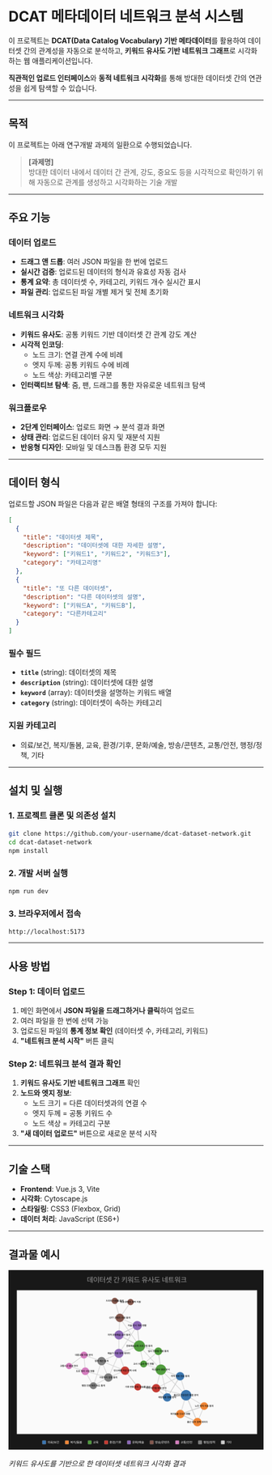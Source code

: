 # DCAT 메타데이터 네트워크 분석 시스템

이 프로젝트는 **DCAT(Data Catalog Vocabulary) 기반 메타데이터**를 활용하여 데이터셋 간의 관계성을 자동으로 분석하고, **키워드 유사도 기반 네트워크 그래프**로 시각화하는 웹 애플리케이션입니다.

**직관적인 업로드 인터페이스**와 **동적 네트워크 시각화**를 통해 방대한 데이터셋 간의 연관성을 쉽게 탐색할 수 있습니다.

---

## 목적

이 프로젝트는 아래 연구개발 과제의 일환으로 수행되었습니다.

> **[과제명]**  
> 방대한 데이터 내에서 데이터 간 관계, 강도, 중요도 등을 시각적으로 확인하기 위해 자동으로 관계를 생성하고 시각화하는 기술 개발

---

## 주요 기능

### 데이터 업로드
- **드래그 앤 드롭**: 여러 JSON 파일을 한 번에 업로드
- **실시간 검증**: 업로드된 데이터의 형식과 유효성 자동 검사
- **통계 요약**: 총 데이터셋 수, 카테고리, 키워드 개수 실시간 표시
- **파일 관리**: 업로드된 파일 개별 제거 및 전체 초기화

### 네트워크 시각화
- **키워드 유사도**: 공통 키워드 기반 데이터셋 간 관계 강도 계산
- **시각적 인코딩**: 
  - 노드 크기: 연결 관계 수에 비례
  - 엣지 두께: 공통 키워드 수에 비례
  - 노드 색상: 카테고리별 구분
- **인터랙티브 탐색**: 줌, 팬, 드래그를 통한 자유로운 네트워크 탐색

### 워크플로우
- **2단계 인터페이스**: 업로드 화면 → 분석 결과 화면
- **상태 관리**: 업로드된 데이터 유지 및 재분석 지원
- **반응형 디자인**: 모바일 및 데스크톱 환경 모두 지원

---

## 데이터 형식

업로드할 JSON 파일은 다음과 같은 배열 형태의 구조를 가져야 합니다:

```json
[
  {
    "title": "데이터셋 제목",
    "description": "데이터셋에 대한 자세한 설명",
    "keyword": ["키워드1", "키워드2", "키워드3"],
    "category": "카테고리명"
  },
  {
    "title": "또 다른 데이터셋",
    "description": "다른 데이터셋의 설명",
    "keyword": ["키워드A", "키워드B"],
    "category": "다른카테고리"
  }
]
```

### 필수 필드
- **`title`** (string): 데이터셋의 제목
- **`description`** (string): 데이터셋에 대한 설명
- **`keyword`** (array): 데이터셋을 설명하는 키워드 배열
- **`category`** (string): 데이터셋이 속하는 카테고리

### 지원 카테고리
- 의료/보건, 복지/돌봄, 교육, 환경/기후, 문화/예술, 방송/콘텐츠, 교통/안전, 행정/정책, 기타
---

## 설치 및 실행

### 1. 프로젝트 클론 및 의존성 설치
```bash
git clone https://github.com/your-username/dcat-dataset-network.git
cd dcat-dataset-network
npm install
```

### 2. 개발 서버 실행
```bash
npm run dev
```

### 3. 브라우저에서 접속
```
http://localhost:5173
```

---

## 사용 방법

### Step 1: 데이터 업로드
1. 메인 화면에서 **JSON 파일을 드래그하거나 클릭**하여 업로드
2. 여러 파일을 한 번에 선택 가능
3. 업로드된 파일의 **통계 정보 확인** (데이터셋 수, 카테고리, 키워드)
4. **"네트워크 분석 시작"** 버튼 클릭

### Step 2: 네트워크 분석 결과 확인
1. **키워드 유사도 기반 네트워크 그래프** 확인
2. **노드와 엣지 정보**:
   - 노드 크기 = 다른 데이터셋과의 연결 수
   - 엣지 두께 = 공통 키워드 수
   - 노드 색상 = 카테고리 구분
3. **"새 데이터 업로드"** 버튼으로 새로운 분석 시작

---

## 기술 스택

- **Frontend**: Vue.js 3, Vite
- **시각화**: Cytoscape.js
- **스타일링**: CSS3 (Flexbox, Grid)
- **데이터 처리**: JavaScript (ES6+)

---

## 결과물 예시

![네트워크 분석 결과](./public/results_sample.png)

*키워드 유사도를 기반으로 한 데이터셋 네트워크 시각화 결과*
